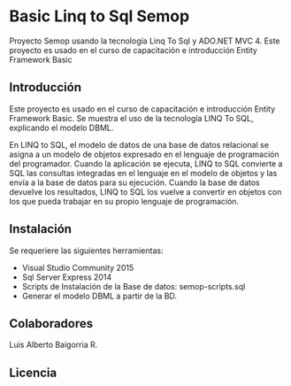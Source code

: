 # Basic Linq to Sql Semop
Proyecto Semop usando la tecnología Linq To Sql y ADO.NET MVC 4. 
Este proyecto es usado en el curso de capacitación e introducción Entity Framework Basic

## Introducción

Este proyecto es usado en el curso de capacitación e introducción Entity Framework Basic. Se muestra el uso de la tecnología LINQ To SQL, explicando el modelo DBML.

En LINQ to SQL, el modelo de datos de una base de datos relacional se asigna a un modelo de objetos expresado en el lenguaje de programación del programador. Cuando la aplicación se ejecuta, LINQ to SQL convierte a SQL las consultas integradas en el lenguaje en el modelo de objetos y las envía a la base de datos para su ejecución. Cuando la base de datos devuelve los resultados, LINQ to SQL los vuelve a convertir en objetos con los que pueda trabajar en su propio lenguaje de programación.


## Instalación

Se requeriere las siguientes herramientas:

- Visual Studio Community 2015
- Sql Server Express 2014 
- Scripts de Instalación de la Base de datos: semop-scripts.sql
- Generar el modelo DBML a partir de la BD.


## Colaboradores

Luis Alberto Baigorria R.

## Licencia


